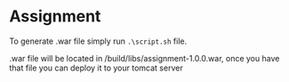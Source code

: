 # Assignment

To generate .war file simply run `.\script.sh` file.

.war file will be located in /build/libs/assignment-1.0.0.war, once you have that file you can deploy it to your tomcat server
